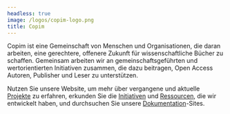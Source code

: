 ```yaml
---
headless: true
image: /logos/copim-logo.png
title: Copim
---
```


Copim ist eine Gemeinschaft von Menschen und Organisationen, die daran arbeiten, eine gerechtere, offenere Zukunft für wissenschaftliche Bücher zu schaffen. Gemeinsam arbeiten wir an gemeinschaftsgeführten und wertorientierten Initiativen zusammen, die dazu beitragen, Open Access Autoren, Publisher und Leser zu unterstützen.

Nutzen Sie unsere Website, um mehr über vergangene und aktuelle <a href="/de/#projects" class="highlight-Projects">Projekte</a> zu erfahren, erkunden Sie die <a href="/de/#initiatives" class="highlight-Initiatives">Initiativen</a> und <a href="/de/#resources" class="highlight-Resources">Ressourcen</a>, die wir entwickelt haben, und durchsuchen Sie unsere <a href="/de/#documentation" class="highlight-Documentation">Dokumentation</a>-Sites.